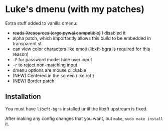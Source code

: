 # Luke's dmenu (with my patches)

Extra stuff added to vanilla dmenu:

- ~~reads Xresources (ergo pywal compatible)~~ I disabled it
- alpha patch, which importantly allows this build to be embedded in transparent st
- can view color characters like emoji (libxft-bgra is required for this reason)
- `-P` for password mode: hide user input
- `-r` to reject non-matching input
- dmenu options are mouse clickable
- (NEW) Centered in the screen (like rofi)
- (NEW) Border patch

## Installation

You must have `libxft-bgra` installed until the libxft upstream is fixed.

After making any config changes that you want, but `make`, `sudo make install` it.
